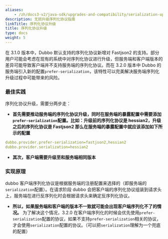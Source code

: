 ```yaml
---
aliases:
    - /zh/docs3-v2/java-sdk/upgrades-and-compatibility/serialization-upgrade/
description: 无损升级序列化协议指南
linkTitle: 序列化协议升级
title: 序列化协议升级
type: docs
weight: 5
---
```



在 3.1.0 版本中，Dubbo 默认支持的序列化协议新增对 Fastjson2 的支持。部分用户可能会考虑在现有的系统中对序列化协议进行升级，但服务端和客户端版本的差异可能导致客户端并不支持服务端的序列化协议。而在 3.2.0 版本中 Dubbo 的服务端引入新的配置`prefer-serialization`，该特性可以完美解决服务端序列化升级过程中可能带来的风险。


### 最佳实践

序列化协议升级，需要分两步走：

* **首先需要推动服务端的序列化协议升级，同时在服务端的暴露配置中需要添加`prefer-serialization`配置。比如：升级前的序列化协议是 hessian2，升级之后的序列化协议是 Fastjson2 那么在服务端的暴露配置中就应该添加如下所示的配置**

```yaml
dubbo.provider.prefer-serialization=fastjson2,hessian2
dubbo.provider.serialization=hessian2
```
* **其次，客户端需要升级至和服务端相同版本**

### 实现原理

dubbo 客户端序列化协议是根据服务端的注册配置来选择的（即服务端的`serialization`配置）。在请求阶段 dubbo 会把客户端的序列化协议组装到请求头上，服务端在进行反序列化时会根据请求头来确定反序列化协议。
- **所以，如果服务端和客户端的版本不一致就可能会出现客户端序列化不了的情况。** 为了解决这个情况，3.2.0 在客户端序列化的时候会优先使用`prefer-serialization`配置的协议，如果不支持`prefer-serialization`相关的协议，才会使用`serialization`配置的协议。（可以把`serialization`理解为一个兜底的配置）